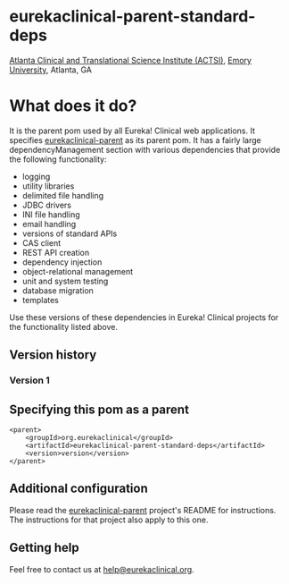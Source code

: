 # eurekaclinical-parent-standard-deps
[Atlanta Clinical and Translational Science Institute (ACTSI)](http://www.actsi.org), [Emory University](http://www.emory.edu), Atlanta, GA

# What does it do?
It is the parent pom used by all Eureka! Clinical web applications. It specifies [eurekaclinical-parent](https://github.com/eurekaclinical/eurekaclinical-parent) as its parent pom. It has a fairly large dependencyManagement section with various dependencies that provide the following functionality:
* logging
* utility libraries
* delimited file handling
* JDBC drivers
* INI file handling
* email handling
* versions of standard APIs
* CAS client
* REST API creation
* dependency injection
* object-relational management
* unit and system testing
* database migration
* templates

Use these versions of these dependencies in Eureka! Clinical projects for the functionality listed above.

## Version history
### Version 1

## Specifying this pom as a parent
```
<parent>
    <groupId>org.eurekaclinical</groupId>
    <artifactId>eurekaclinical-parent-standard-deps</artifactId>
    <version>version</version>
</parent>
```

## Additional configuration
Please read the [eurekaclinical-parent](https://github.com/eurekaclinical/eurekaclinical-parent) project's README for instructions. The instructions for that project also apply to this one.

## Getting help
Feel free to contact us at help@eurekaclinical.org.
